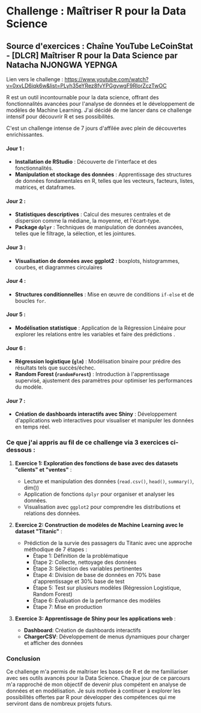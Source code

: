 # Challenge : Maîtriser R pour la Data Science

## Source d'exercices : Chaîne YouTube LeCoinStat - [DLCR] Maîtriser R pour la Data Science par Natacha NJONGWA YEPNGA

Lien vers le challenge : https://www.youtube.com/watch?v=0xvLD6iqk6w&list=PLyh35eYRez8fvYPGgvwgF9RlorZczTwOC

R est un outil incontournable pour la data science, offrant des fonctionnalités avancées pour l'analyse de données et le développement de modèles de Machine Learning. J'ai décidé de me lancer dans ce challenge intensif pour découvrir R et ses possibilités.

C'est un challenge intense de 7 jours d'affilée avec plein de découvertes enrichissantes.

#### **Jour 1 :** 
- **Installation de RStudio** : Découverte de l'interface et des fonctionnalités.
- **Manipulation et stockage des données** : Apprentissage des structures de données fondamentales en R, telles que les vecteurs, facteurs, listes, matrices, et dataframes. 

#### **Jour 2 :** 
- **Statistiques descriptives** : Calcul des mesures centrales et de dispersion comme la médiane, la moyenne, et l'écart-type.
- **Package `dplyr`** : Techniques de manipulation de données avancées, telles que le filtrage, la sélection, et les jointures.

#### **Jour 3 :**
- **Visualisation de données avec ggplot2** : boxplots, histogrammes, courbes, et diagrammes circulaires

#### **Jour 4 :**
- **Structures conditionnelles** : Mise en œuvre de conditions `if-else` et de boucles `for`.

#### **Jour 5 :**
- **Modélisation statistique** : Application de la Régression Linéaire pour explorer les relations entre les variables et faire des prédictions .

#### **Jour 6 :**
- **Régression logistique (`glm`)** : Modélisation binaire pour prédire des résultats tels que succès/échec.
- **Random Forest (`randomForest`)** : Introduction à l'apprentissage supervisé, ajustement des paramètres pour optimiser les performances du modèle.

#### **Jour 7 :**
- **Création de dashboards interactifs avec Shiny** : Développement d'applications web interactives pour visualiser et manipuler les données en temps réel. 

### Ce que j'ai appris au fil de ce challenge via 3 exercices ci-dessous :

1. **Exercice 1: Exploration des fonctions de base avec des datasets "clients" et "ventes"** :
   - Lecture et manipulation des données (`read.csv()`, `head()`, `summary()`, dim())
   - Application de fonctions `dplyr` pour organiser et analyser les données.
   - Visualisation avec `ggplot2` pour comprendre les distributions et relations des données.

2. **Exercice 2: Construction de modèles de Machine Learning avec le dataset "Titanic"** :
   - Prédiction de la survie des passagers du Titanic avec une approche méthodique de 7 étapes :
       + Étape 1: Définition de la problématique
       + Étape 2: Collecte, nettoyage des données
       + Étape 3: Sélection des variables pertinentes
       + Étape 4: Division de base de données en 70% base d'apprentissage et 30% base de test 
       + Étape 5: Test sur plusieurs modèles (Régression Logistique, Random Forest)
       + Étape 6: Évaluation de la performance des modèles 
       + Étape 7: Mise en production
 
3. **Exercice 3: Apprentissage de Shiny pour les applications web** :
   - **Dashboard**: Création de dashboards interactifs
   - **ChargerCSV**: Développement de menus dynamiques pour charger et afficher des données

### Conclusion

Ce challenge m'a permis de maîtriser les bases de R et de me familiariser avec ses outils avancés pour la Data Science. Chaque jour de ce parcours m'a rapproché de mon objectif de devenir plus compétent en analyse de données et en modélisation. Je suis motivée à continuer à explorer les possibilités offertes par R pour développer des compétences qui me serviront dans de nombreux projets futurs.
